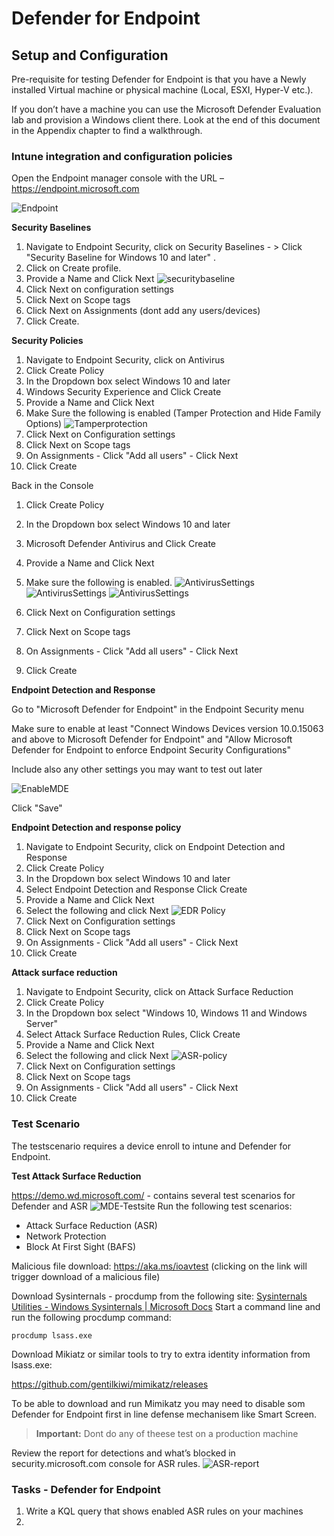 # Defender for Endpoint

## Setup and Configuration

Pre-requisite for testing Defender for Endpoint is that you have a Newly installed Virtual machine or physical machine (Local, ESXI, Hyper-V etc.). 

If you don’t have a machine you can use the Microsoft Defender Evaluation lab and provision a Windows client there. Look at the end of this document in the Appendix chapter to find a walkthrough.

### Intune integration and configuration policies

Open the Endpoint manager console with the URL – https://endpoint.microsoft.com

![Endpoint](../img/endpoint.png)

**Security Baselines**

1.	Navigate to Endpoint Security, click on Security Baselines - > Click "Security Baseline for Windows 10 and later" .
2.	Click on Create profile.
3.	Provide a Name and Click Next
 ![securitybaseline](../img/securitybaseline.png)
4.	Click Next on configuration settings
5.	Click Next on Scope tags
6.	Click Next on Assignments (dont add any users/devices)
7.	Click Create.


**Security Policies**

1.	Navigate to Endpoint Security, click on Antivirus
2.	Click Create Policy
3.	In the Dropdown box select Windows 10 and later
4.	Windows Security Experience and Click Create
5.	Provide a Name and Click Next
6.	Make Sure the following is enabled (Tamper Protection and Hide Family Options)
 ![Tamperprotection](../img/tamper%20protection.png)
7.	Click Next on Configuration settings
8.	Click Next on Scope tags
9.	On Assignments - Click "Add all users" - Click Next
10.	Click Create

Back in the Console

1.	Click Create Policy
2.	In the Dropdown box select Windows 10 and later
3.	Microsoft Defender Antivirus and Click Create
4.	Provide a Name and Click Next
5.	Make sure the following is enabled.
 ![AntivirusSettings](../img/AntivirusSettings.png)
 ![AntivirusSettings](../img/AntivirusSettings1.png)
 ![AntivirusSettings](../img/AntivirusSettings2.png)
 
 
6.	Click Next on Configuration settings
7.	Click Next on Scope tags
8.	On Assignments - Click "Add all users" - Click Next
9.	Click Create

**Endpoint Detection and Response**

Go to "Microsoft Defender for Endpoint" in the Endpoint Security menu

Make sure to enable at least "Connect Windows Devices version 10.0.15063 and above to Microsoft Defender for Endpoint" and "Allow Microsoft Defender for Endpoint to enforce Endpoint Security Configurations"

Include also any other settings you may want to test out later

![EnableMDE](../img/enableMDE.png)

Click "Save"

**Endpoint Detection and response policy**
1.	Navigate to Endpoint Security, click on Endpoint Detection and Response
2.	Click Create Policy
3.	In the Dropdown box select Windows 10 and later
4.	Select Endpoint Detection and Response Click Create
5.	Provide a Name and Click Next
6.	Select the following and click Next
![EDR Policy](../img/MDE-EDRPolicy.png)
8.	Click Next on Configuration settings
9.	Click Next on Scope tags
10.	On Assignments - Click "Add all users" - Click Next
11.	Click Create

**Attack surface reduction**
1.	Navigate to Endpoint Security, click on Attack Surface Reduction 
2.	Click Create Policy
3.	In the Dropdown box select "Windows 10, Windows 11 and Windows Server"
4.	Select Attack Surface Reduction Rules, Click Create
5.	Provide a Name and Click Next
6.	Select the following and click Next
 ![ASR-policy](../img/ASR-policy.png)
7.	Click Next on Configuration settings
8.	Click Next on Scope tags
9.	On Assignments - Click "Add all users" - Click Next
10.	Click Create

### Test Scenario

The testscenario requires a device enroll to intune and Defender for Endpoint.

**Test Attack Surface Reduction**


https://demo.wd.microsoft.com/ - contains several test scenarios for Defender and ASR
![MDE-Testsite](../img/MDE-testsite.png)
Run the following test scenarios:
- Attack Surface Reduction (ASR)
- Network Protection
- Block At First Sight (BAFS)

Malicious file download:
https://aka.ms/ioavtest (clicking on the link will trigger download of a malicious file)

Download Sysinternals - procdump from the following site:
[Sysinternals Utilities - Windows Sysinternals | Microsoft Docs](https://docs.microsoft.com/en-us/sysinternals/downloads/)
Start a command line and run the following procdump command:
``` 
procdump lsass.exe
```

Download Mikiatz or similar tools to try to extra identity information from lsass.exe:

https://github.com/gentilkiwi/mimikatz/releases

To be able to download and run Mimikatz you may need to disable som Defender for Endpoint first in line defense mechanisem like Smart Screen.

> **Important:**
> Dont do any of theese test on a production machine

Review the report for detections and what’s blocked in security.microsoft.com console for ASR rules. 
![ASR-report](../img/ASR-report.png)

### Tasks - Defender for Endpoint

1. Write a KQL query that shows enabled ASR rules on your machines
2. 
